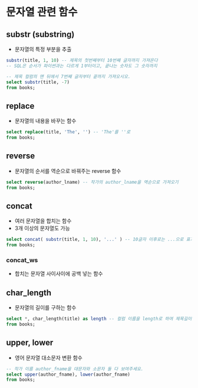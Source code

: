 # 문자열 관련 함수
## substr (substring)
- 문자열의 특정 부분을 추출
```SQL
substr(title, 1, 10) -- 제목의 첫번째부터 10번째 글자까지 가져온다
-- SQL은 순서가 파이썬과는 다르게 1부터이고, 끝나는 숫자도 그 숫자까지
```
```SQL
-- 제목 컬럼의 맨 뒤에서 7번째 글자부터 끝까지 가져오시오.
select substr(title, -7)
from books;
```

## replace
- 문자열의 내용을 바꾸는 함수
```SQL
select replace(title, 'The', '') -- 'The'를 ''로
from books;
```

## reverse
- 문자열의 순서를 역순으로 바꿔주는 reverse 함수
```SQL
select reverse(author_lname) -- 작가의 author_lname을 역순으로 가져오기
from books;
```

## concat
- 여러 문자열을 합치는 함수
- 3개 이상의 문자열도 가능
```SQL
select concat( substr(title, 1, 10), '...' ) -- 10글자 이후로는 ...으로 표기
from books;
```
### concat_ws
- 합치는 문자열 사이사이에 공백 넣는 함수

## char_length
- 문자열의 길이를 구하는 함수
```SQL
select *, char_length(title) as length -- 컬럼 이름을 length로 하여 제목길이 함께 출력
from books;
```

## upper, lower
- 영어 문자열 대소문자 변환 함수
```SQL
-- 작가 이름 author_fname을 대문자와 소문자 둘 다 보여주세요.
select upper(author_fname), lower(author_fname)
from books;
```

